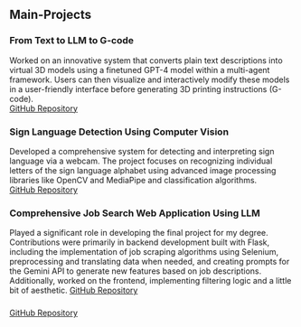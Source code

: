 ## Main-Projects

### From Text to LLM to G-code
Worked on an innovative system that converts plain text descriptions into virtual 3D models using a finetuned GPT-4 model within a multi-agent framework. Users can then visualize and interactively modify these models in a user-friendly interface before generating 3D printing instructions (G-code).  
[GitHub Repository](https://github.com/oren1996/Text_To_LLM_To_3D)

### Sign Language Detection Using Computer Vision
Developed a comprehensive system for detecting and interpreting sign language via a webcam. The project focuses on recognizing individual letters of the sign language alphabet using advanced image processing libraries like OpenCV and MediaPipe and classification algorithms.  
[GitHub Repository](https://github.com/oren1996/SignLanguageDetection)

### Comprehensive Job Search Web Application Using LLM
Played a significant role in developing the final project for my degree. Contributions were primarily in backend development built with Flask, including the implementation of job scraping algorithms using Selenium, preprocessing and translating data when needed, and creating prompts for the Gemini API to generate new features based on job descriptions. Additionally, worked on the frontend, implementing filtering logic and a little bit of aesthetic.
[GitHub Repository](https://github.com/shaik1201/Final-Project)

### 
[GitHub Repository](https://github.com/oren1996/MLOps)

